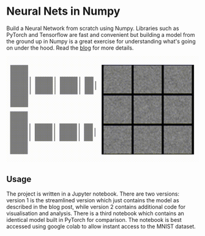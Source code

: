 # Neural Nets in Numpy

Build a Neural Network from scratch using Numpy. Libraries such as PyTorch and Tensorflow are fast and convenient but building a model from the ground up in Numpy is a great exercise for understanding what's going on under the hood. Read the [blog](https://theoclark.co.uk/posts/neural-networks-from-scratch.html) for more details.

![sample](https://github.com/theoclark/theoclark.github.io/blob/main/images/nnn_icon.gif)


## Usage

The project is written in a Jupyter notebook. There are two versions: version 1 is the streamlined version which just contains the model as described in the blog post, while version 2 contains additional code for visualisation and analysis. There is a third notebook which contains an identical model built in PyTorch for comparison. The notebook is best accessed using google colab to allow instant access to the MNIST dataset.
